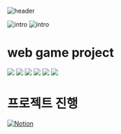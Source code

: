 ![header](https://capsule-render.vercel.app/api?type=waving&color=auto&height=300&section=header&text=1stProject&fontSize=70)

![intro](https://capsule-render.vercel.app/api?type=transparent&text=2025_1st_project%20&fontAlign=50&fontSize=40&section=intro&height=50)
![intro](https://capsule-render.vercel.app/api?type=transparent&text=이대현,최윤서&fontAlign=50&fontSize=16&section=intro&height=50)

# web game project

<p align="left">
  <img src="https://img.shields.io/badge/react-%2361DAFB.svg?&style=for-the-badge&logo=react&logoColor=black" />
  <img src="https://img.shields.io/badge/javascript-%23F7DF1E.svg?&style=for-the-badge&logo=javascript&logoColor=black" />
  <img src="https://img.shields.io/badge/html5-%23E34F26.svg?&style=for-the-badge&logo=html5&logoColor=white" />
  <img src="https://img.shields.io/badge/spring-%236DB33F.svg?&style=for-the-badge&logo=spring&logoColor=white" />
  <img src="https://img.shields.io/badge/java-%23007396.svg?&style=for-the-badge&logo=java&logoColor=white" />
  <img src="https://img.shields.io/badge/mysql-%234479A1.svg?&style=for-the-badge&logo=mysql&logoColor=white" />
</p>

# 프로젝트 진행
[![Notion](https://img.shields.io/badge/Notion-%23000000.svg?style=for-the-badge&logo=notion&logoColor=white)](https://guiltless-trunk-fb2.notion.site/1st-Project-1a5bba27f57d8049bf18d3007432ef67)
